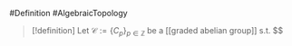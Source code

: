 #Definition #AlgebraicTopology 

> [!definition]
> Let $\mathcal{C}:=\{ C_{p} \}_{p\in \mathbb{Z}}$ be a [[graded abelian group]] s.t. $$ 
